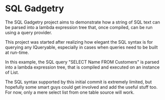# SQL Gadgetry
The SQL Gadgetry project aims to demonstrate how a string of SQL text can be parsed into a lambda expression tree that, once compiled, can be run using a query provider.

This project was started after realizing how elegant the SQL syntax is for querying any IQueryable, especially in cases when queries need to be built at run-time.

In this example, the SQL query "SELECT Name FROM Customers" is parsed into a lambda expression tree, that is compiled and executed on an instance of List<Customer>.

The SQL syntax supported by this initial commit is extremely limited, but hopefully some smart guys could get involved and add the useful stuff too. For now, only a mere select list from one table source will work.

